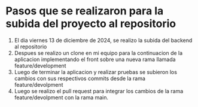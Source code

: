 # Pasos que se realizaron para la subida del proyecto al repositorio

1. El dia viernes 13 de diciembre de 2024, se realizo la subida del backend al repositorio
2. Despues se realizo un clone en mi equipo para la continuacion de la aplicacion implementando el front sobre una nueva rama llamada feature/development
3. Luego de terminar la aplicacion y realizar pruebas se subieron los cambios con sus respectivos commits desde la rama feature/devolpment
4. Luego se realizo el pull request para integrar los cambios de la rama feature/devolpment con la rama main.
